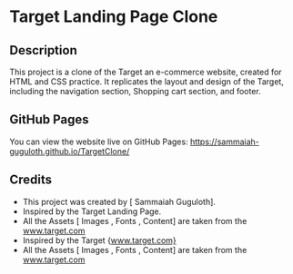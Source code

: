 # Target Landing Page Clone

## Description
This project is a clone of the Target an e-commerce website, created for HTML and CSS practice. It replicates the layout and design of the Target, including the navigation section, Shopping cart section, and footer.

## GitHub Pages

You can view the website live on GitHub Pages: https://sammaiah-guguloth.github.io/TargetClone/

## Credits
- This project was created by [ Sammaiah Guguloth].
- Inspired by the Target Landing Page.
- All the Assets [ Images , Fonts , Content] are taken from the www.target.com
- Inspired by the Target {www.target.com}
- All the Assets [ Images , Fonts , Content] are taken from the www.target.com

